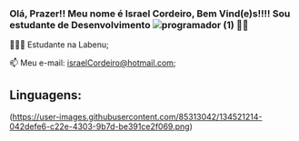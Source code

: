 

<!--
**israel-cordeiro/israel-cordeiro** is a ✨ _special_ ✨ repository because its `README.md` (this file) appears on your GitHub profile.

Here are some ideas to get you started:

- 🔭 I’m currently working on ...
- 🌱 I’m currently learning ...
- 👯 I’m looking to collaborate on ...
- 🤔 I’m looking for help with ...
- 💬 Ask me about ...
- 📫 How to reach me: ...
- 😄 Pronouns: ...
- ⚡ Fun fact: ...
-->

### Olá, Prazer!! Meu nome é Israel Cordeiro, Bem Vind(e)s!!!! Sou estudante de Desenvolvimento ![programador (1)](https://user-images.githubusercontent.com/85313042/134516588-6057fc1c-c015-435a-a279-8843b997f8ef.png) 🏳️‍🌈

 👨🏻‍💻 Estudante na Labenu;
 
 📫 Meu e-mail: israelCordeiro@hotmail.com;
 
 
 ## Linguagens:
(https://user-images.githubusercontent.com/85313042/134521214-042defe6-c22e-4303-9b7d-be391ce2f069.png)

 
 
